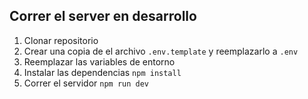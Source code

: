 ## Correr el server en desarrollo

1. Clonar repositorio
2. Crear una copia de el archivo ```.env.template``` y reemplazarlo a ```.env```
3. Reemplazar las variables de entorno
4. Instalar las dependencias ```npm install```
5. Correr el servidor ```npm run dev```
